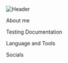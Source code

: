 ![Header](https://github.com/EliseKey/elisekey/commit/b00dd2f96a19eee40c53dcb093d7bf4643d25615)

About me

Testing Documentation

Language and Tools

Socials
